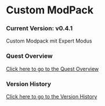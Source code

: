 # Custom ModPack

### Current Version: v0.4.1

Custom Modpack mit Expert Modus

### Quest Overview

[Click here to go to the Quest Overview](quests.md)

### Version History

[Click here to go to the Version History](VERSIONS.md)
